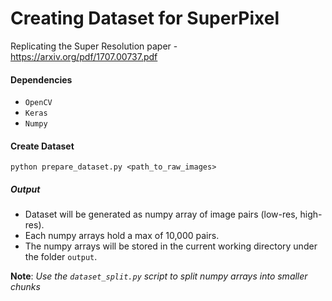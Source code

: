 # Creating Dataset for SuperPixel
Replicating the Super Resolution paper - https://arxiv.org/pdf/1707.00737.pdf

#### Dependencies
- ```OpenCV```
- ```Keras```
- ```Numpy```

#### Create Dataset

```
python prepare_dataset.py <path_to_raw_images>
```
##### Output
- Dataset will be generated as numpy array of image pairs (low-res, high-res).
- Each numpy arrays hold a max of 10,000 pairs.
- The numpy arrays will be stored in the current working directory under the folder `output`.

**Note**: *Use the `dataset_split.py` script to split numpy arrays into smaller chunks*

